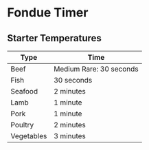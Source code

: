 # Fondue Timer

## Starter Temperatures

| Type       | Time                    |
| ---------- | ----------------------- |
| Beef       | Medium Rare: 30 seconds |
| Fish       | 30 seconds              |
| Seafood    | 2 minutes               |
| Lamb       | 1 minute                |
| Pork       | 1 minute                |
| Poultry    | 2 minutes               |
| Vegetables | 3 minutes               |
